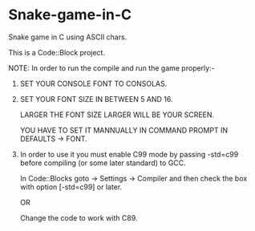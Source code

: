# Snake-game-in-C
Snake game in C using ASCII chars.

This is a Code::Block project.

NOTE:
In order to run the compile and run the game properly:-

1. SET YOUR CONSOLE FONT TO CONSOLAS.

2. SET YOUR FONT SIZE IN BETWEEN 5 AND 16.

   LARGER THE FONT SIZE LARGER WILL BE YOUR SCREEN.
   
   YOU HAVE TO SET IT MANNUALLY IN COMMAND PROMPT IN DEFAULTS -> FONT.

3. In order to use it you must enable C99 mode by passing -std=c99 before compiling (or some later standard) to GCC.
 
   In Code::Blocks goto -> Settings -> Compiler and then check the box with option [-std=c99] or later.
 
   OR
 
   Change the code to work with C89.
